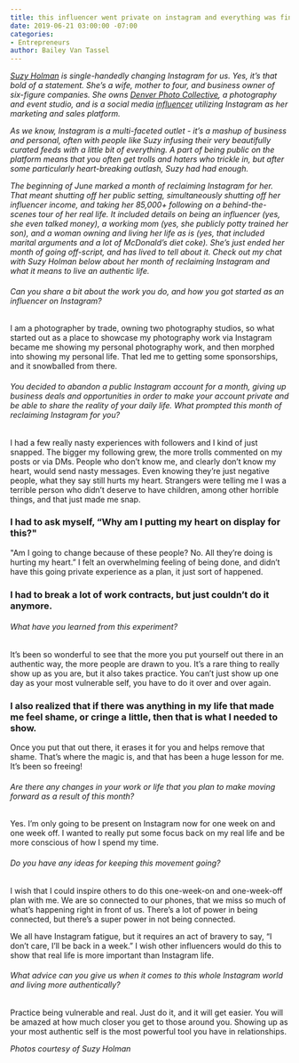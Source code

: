 ```yaml
---
title: this influencer went private on instagram and everything was fine
date: 2019-06-21 03:00:00 -07:00
categories:
- Entrepreneurs
author: Bailey Van Tassel
---
```


_[Suzy Holman](https://www.simplysuzys.co/) is single-handedly changing Instagram for us. Yes, it’s that bold of a statement. She’s a wife, mother to four, and business owner of six-figure companies. She owns [Denver Photo Collective](https://www.denverphotocollective.com/), a photography and event studio, and is a social media [influencer](https://www.instagram.com/simplysuzys/) utilizing Instagram as her marketing and sales platform._

_As we know, Instagram is a multi-faceted outlet - it’s a mashup of business and personal, often with people like Suzy infusing their very beautifully curated feeds with a little bit of everything. A part of being public on the platform means that you often get trolls and haters who trickle in, but after some particularly heart-breaking outlash, Suzy had had enough._

_The beginning of June marked a month of reclaiming Instagram for her. That meant shutting off her public setting, simultaneously shutting off her influencer income, and taking her 85,000+ following on a behind-the-scenes tour of her real life. It included details on being an influencer (yes, she even talked money), a working mom (yes, she publicly potty trained her son), and a woman owning and living her life as is (yes, that included marital arguments and a lot of McDonald’s diet coke). She’s just ended her month of going off-script, and has lived to tell about it. Check out my chat with Suzy Holman below about her month of reclaiming Instagram and what it means to live an authentic life._

###### Can you share a bit about the work you do, and how you got started as an influencer on Instagram? 

I am a photographer by trade, owning two photography studios, so what started out as a place to showcase my photography work via Instagram became me showing my personal photography work, and then morphed into showing my personal life. That led me to getting some sponsorships, and it snowballed from there. 

###### You decided to abandon a public Instagram account for a month, giving up business deals and opportunities in order to make your account private and be able to share the reality of your daily life. What prompted this month of reclaiming Instagram for you? 

I had a few really nasty experiences with followers and I kind of just snapped. The bigger my following grew, the more trolls commented on my posts or via DMs. People who don’t know me, and clearly don’t know my heart, would send nasty messages. Even knowing they’re just negative people, what they say still hurts my heart. Strangers were telling me I was a terrible person who didn’t deserve to have children, among other horrible things, and that just made me snap. 

### I had to ask myself, “Why am I putting my heart on display for this?"

"Am I going to change because of these people? No. All they’re doing is hurting my heart.” I felt an overwhelming feeling of being done, and didn’t have this going private experience as a plan, it just sort of happened. 

### I had to break a lot of work contracts, but just couldn’t do it anymore. 

###### What have you learned from this experiment? 

It’s been so wonderful to see that the more you put yourself out there in an authentic way, the more people are drawn to you. It’s a rare thing to really show up as you are, but it also takes practice. You can’t just show up one day as your most vulnerable self, you have to do it over and over again.

### I also realized that if there was anything in my life that made me feel shame, or cringe a little, then that is what I needed to show. 

Once you put that out there, it erases it for you and helps remove that shame. That’s where the magic is, and that has been a huge lesson for me. It’s been so freeing!

###### Are there any changes in your work or life that you plan to make moving forward as a result of this month? 

Yes. I’m only going to be present on Instagram now for one week on and one week off. I wanted to really put some focus back on my real life and be more conscious of how I spend my time. 

###### Do you have any ideas for keeping this movement going?

I wish that I could inspire others to do this one-week-on and one-week-off plan with me. We are so connected to our phones, that we miss so much of what’s happening right in front of us. There’s a lot of power in being connected, but there’s a super power in not being connected. 

We all have Instagram fatigue, but it requires an act of bravery to say, “I don’t care, I’ll be back in a week.” I wish other influencers would do this to show that real life is more important than Instagram life.

###### What advice can you give us when it comes to this whole Instagram world and living more authentically?

Practice being vulnerable and real. Just do it, and it will get easier. You will be amazed at how much closer you get to those around you. Showing up as your most authentic self is the most powerful tool you have in relationships. 

_Photos courtesy of Suzy Holman_